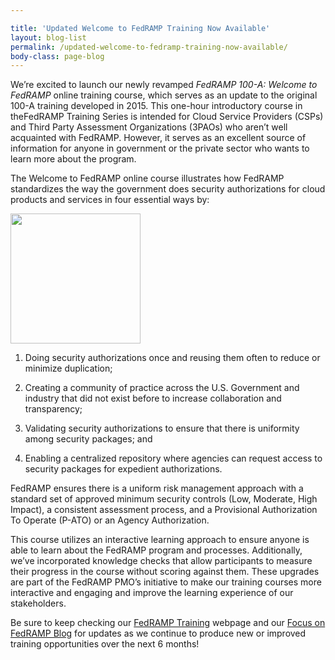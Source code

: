 ```yaml
---

title: 'Updated Welcome to FedRAMP Training Now Available'
layout: blog-list
permalink: /updated-welcome-to-fedramp-training-now-available/
body-class: page-blog
---
```

We’re excited to launch our newly revamped <em>FedRAMP 100-A: Welcome to FedRAMP</em> online training course, which serves as an update to the original 100-A training developed in 2015. This one-hour introductory course in theFedRAMP Training Series is intended for Cloud Service Providers (CSPs) and Third Party Assessment Organizations (3PAOs) who aren’t well acquainted with FedRAMP. However, it serves as an excellent source of information for anyone in government or the private sector who wants to learn more about the program.

The Welcome to FedRAMP online course illustrates how FedRAMP standardizes the way the government does security authorizations for cloud products and services in four essential ways by:

<img class="wp-image-67353 alignright" src="https://s3.amazonaws.com/sitesusa/wp-content/uploads/sites/482/2017/07/FedRAMP-icon_and_cover-for-templates_04262017_V1-46.png" alt="" width="208" height="208" />

1. Doing security authorizations once and reusing them often to reduce or minimize duplication;

2. Creating a community of practice across the U.S. Government and industry that did not exist before to increase collaboration and transparency;

3. Validating security authorizations to ensure that there is uniformity among security packages; and

4. Enabling a centralized repository where agencies can request access to security packages for expedient authorizations.


FedRAMP ensures there is a uniform risk management approach with a standard set of approved minimum security controls (Low, Moderate, High Impact), a consistent assessment process, and a Provisional Authorization To Operate (P-ATO) or an Agency Authorization.

This course utilizes an interactive learning approach to ensure anyone is able to learn about the FedRAMP program and processes. Additionally, we’ve incorporated knowledge checks that allow participants to measure their progress in the course without scoring against them. These upgrades are part of the FedRAMP PMO’s initiative to make our training courses more interactive and engaging and improve the learning experience of our stakeholders.

Be sure to keep checking our [FedRAMP Training](https://www.fedramp.gov/resources/training/) webpage and our [Focus on FedRAMP Blog](https://www.fedramp.gov/focus-on-fedramp/) for updates as we continue to produce new or improved training opportunities over the next 6 months!
